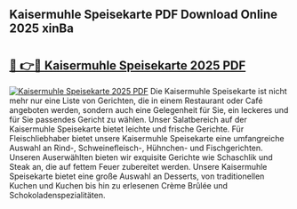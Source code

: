## Kaisermuhle Speisekarte PDF Download Online 2025 xinBa

# <h2><a href="http://gc65b33.nevu.top/?p=Kaisermuhle+Speisekarte">🔗 👉🔴 Kaisermuhle Speisekarte 2025 PDF</a></h2>

[![Kaisermuhle Speisekarte 2025 PDF](https://i.imgur.com/dBaPXMq.png)](http://gc65b33.nevu.top/?p=Kaisermuhle+Speisekarte)
Die Kaisermuhle Speisekarte ist nicht mehr nur eine Liste von Gerichten, die in einem Restaurant oder Café angeboten werden, sondern auch eine Gelegenheit für Sie, ein leckeres und für Sie passendes Gericht zu wählen. Unser Salatbereich auf der Kaisermuhle Speisekarte bietet leichte und frische Gerichte. Für Fleischliebhaber bietet unsere Kaisermuhle Speisekarte eine umfangreiche Auswahl an Rind-, Schweinefleisch-, Hühnchen- und Fischgerichten. Unseren Auserwählten bieten wir exquisite Gerichte wie Schaschlik und Steak an, die auf fettem Feuer zubereitet werden. Unsere Kaisermuhle Speisekarte bietet eine große Auswahl an Desserts, von traditionellen Kuchen und Kuchen bis hin zu erlesenen Crème Brûlée und Schokoladenspezialitäten.
